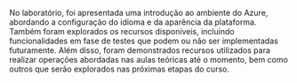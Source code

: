 No laboratório, foi apresentada uma introdução ao ambiente do Azure, abordando a configuração do idioma e da aparência da plataforma. Também foram explorados os recursos disponíveis, incluindo funcionalidades em fase de testes que podem ou não ser implementadas futuramente. Além disso, foram demonstrados recursos utilizados para realizar operações abordadas nas aulas teóricas até o momento, bem como outros que serão explorados nas próximas etapas do curso.
